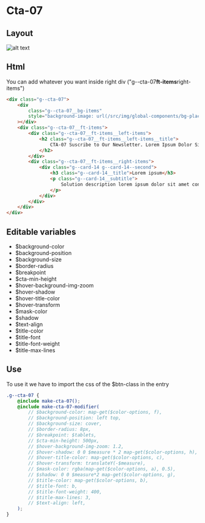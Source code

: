 # Cta-07

## Layout

![alt text][cta-07]

[cta-07]: /src/img/global-components/cta/cta-07.jpg

## Html

You can add whatever you want inside right div ("g--cta-07**ft-items**right-items")

```html
<div class="g--cta-07">
    <div
        class="g--cta-07__bg-items"
        style="background-image: url(/src/img/global-components/bg-placeholder.jpg)"
    ></div>
    <div class="g--cta-07__ft-items">
        <div class="g--cta-07__ft-items__left-items">
            <h2 class="g--cta-07__ft-items__left-items__title">
                CTA-07 Suscribe to Our Newsletter. Lorem Ipsum Dolor Sit Amet.
            </h2>
        </div>
        <div class="g--cta-07__ft-items__right-items">
            <div class="g--card-14 g--card-14--second">
                <h3 class="g--card-14__title">Lorem ipsum</h3>
                <p class="g--card-14__subtitle">
                    Solution description lorem ipsum dolor sit amet consectetur.
                </p>
            </div>
        </div>
    </div>
</div>
```

## Editable variables

- $background-color
- $background-position
- $background-size
- $border-radius
- $breakpoint
- $cta-min-height
- $hover-background-img-zoom
- $hover-shadow
- $hover-title-color
- $hover-transform
- $mask-color
- $shadow
- $text-align
- $title-color
- $title-font
- $title-font-weight
- $title-max-lines

## Use

To use it we have to import the css of the $btn-class in the entry

```scss
.g--cta-07 {
    @include make-cta-07();
    @include make-cta-07-modifier(
        // $background-color: map-get($color-options, f),
        // $background-position: left top,
        // $background-size: cover,
        // $border-radius: 8px,
        // $breakpoint: $tablets,
        // $cta-min-height: 500px,
        // $hover-background-img-zoom: 1.2,
        // $hover-shadow: 0 0 $measure * 2 map-get($color-options, h),
        // $hover-title-color: map-get($color-options, c),
        // $hover-transform: translateY(-$measure),
        // $mask-color: rgba(map-get($color-options, a), 0.5),
        // $shadow: 0 0 $measure*2 map-get($color-options, g),
        // $title-color: map-get($color-options, b),
        // $title-font: b,
        // $title-font-weight: 400,
        // $title-max-lines: 3,
        // $text-align: left,
    );
}
```
